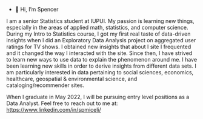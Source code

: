 - 👋 Hi, I’m Spencer

I am a senior Statistics student at IUPUI. My passion is learning new things, especially in the areas of applied math, statistics, and computer science. 
During my Intro to Statistics course, I got my first real taste of data-driven insights when I did an Exploratory Data Analysis project on aggregated user ratings for TV shows.
I obtained new insights that about I site I frequented and it changed the way I interacted with the site. Since then, I have strived to learn new ways to use data to explain 
the phenomenon around me. I have been learning new skills in order to derive insights from different data sets. 
I am particularly interested in data pertaining to social sciences, economics, healthcare, geospatial & environmental science, and cataloging/recommender sites.

When I graduate in May 2022, I will be pursuing entry level positions as a Data Analyst. 
Feel free to reach out to me at: https://www.linkedin.com/in/spmiceli/
